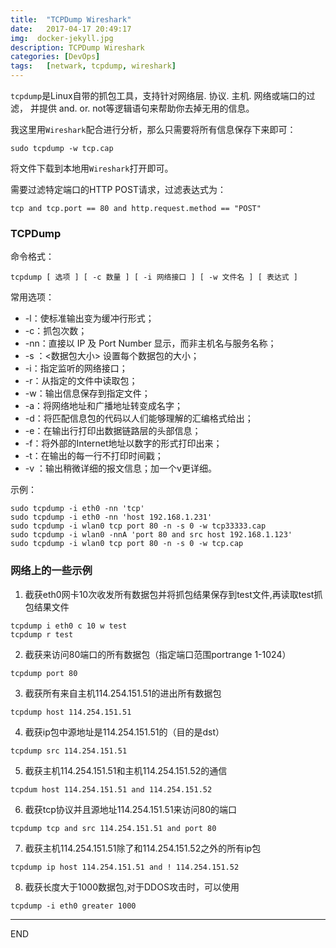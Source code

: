 ```yaml
---
title:  "TCPDump Wireshark"
date:   2017-04-17 20:49:17
img:  docker-jekyll.jpg
description: TCPDump Wireshark
categories: [DevOps]
tags:   [netwark, tcpdump, wireshark]
---
```

`tcpdump`是Linux自带的抓包工具，支持针对网络层. 协议. 主机. 网络或端口的过滤，
并提供 and. or. not等逻辑语句来帮助你去掉无用的信息。

我这里用`Wireshark`配合进行分析，那么只需要将所有信息保存下来即可：

```
sudo tcpdump -w tcp.cap
```

将文件下载到本地用`Wireshark`打开即可。

需要过滤特定端口的HTTP POST请求，过滤表达式为：

```
tcp and tcp.port == 80 and http.request.method == "POST"
```


### TCPDump
命令格式：

```
tcpdump [ 选项 ] [ -c 数量 ] [ -i 网络接口 ] [ -w 文件名 ] [ 表达式 ]
```

常用选项：

- -l：使标准输出变为缓冲行形式；
- -c：抓包次数；
- -nn：直接以 IP 及 Port Number 显示，而非主机名与服务名称；
- -s ：<数据包大小> 设置每个数据包的大小；
- -i：指定监听的网络接口；
- -r：从指定的文件中读取包；
- -w：输出信息保存到指定文件；
- -a：将网络地址和广播地址转变成名字；
- -d：将匹配信息包的代码以人们能够理解的汇编格式给出；
- -e：在输出行打印出数据链路层的头部信息；
- -f：将外部的Internet地址以数字的形式打印出来；
- -t：在输出的每一行不打印时间戳；
- -v ：输出稍微详细的报文信息；加一个v更详细。

示例：
```
sudo tcpdump -i eth0 -nn 'tcp'
sudo tcpdump -i eth0 -nn 'host 192.168.1.231'
sudo tcpdump -i wlan0 tcp port 80 -n -s 0 -w tcp33333.cap
sudo tcpdump -i wlan0 -nnA 'port 80 and src host 192.168.1.123'
sudo tcpdump -i wlan0 tcp port 80 -n -s 0 -w tcp.cap
```


### 网络上的一些示例
1. 截获eth0网卡10次收发所有数据包并将抓包结果保存到test文件,再读取test抓包结果文件
```
tcpdump i eth0 c 10 w test
tcpdump r test
```
2. 截获来访问80端口的所有数据包（指定端口范围portrange 1-1024）
```
tcpdump port 80
```
3. 截获所有来自主机114.254.151.51的进出所有数据包
```
tcpdump host 114.254.151.51
```
4. 截获ip包中源地址是114.254.151.51的（目的是dst）
```
tcpdump src 114.254.151.51
```
5. 截获主机114.254.151.51和主机114.254.151.52的通信
```
tcpdum host 114.254.151.51 and 114.254.151.52
```
6. 截获tcp协议并且源地址114.254.151.51来访问80的端口
```
tcpdump tcp and src 114.254.151.51 and port 80
```
7. 截获主机114.254.151.51除了和114.254.151.52之外的所有ip包
```
tcpdump ip host 114.254.151.51 and ! 114.254.151.52
```
8. 截获长度大于1000数据包,对于DDOS攻击时，可以使用
```
tcpdump -i eth0 greater 1000
```

---
END